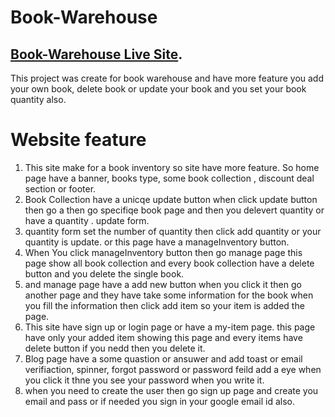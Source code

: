 # Book-Warehouse

## [Book-Warehouse Live Site](https://books-warehouse-edfd7.web.app/).

This project was create for book warehouse and have more feature you add your own book, delete book or update your book and you set your book quantity also.

# Website feature
1. This site make for a book inventory so site have more feature. So home page have a banner, books type, some book collection , discount deal section or footer.
2. Book Collection have a unicqe update button when click update button then go a then go specifiqe book page and then you delevert quantity or have a quantity .
 update form.
 3. quantity form set the number of quantity then click add quantity or your quantity is update. or this page have a manageInventory button.
4. When You click manageInventory button then go manage page this page show all book collection and every book collection have a delete button and you delete the single book.
5. and manage page have a add new button when you click it then go another page and they have take some information for the book when you fill the information then click add item so your item is added the page.
6. This site have sign up or login page or have a my-item page. this page have only your added item  showing this page and every items have delete button if you nedd then you delete it.
 7. Blog page have a some quastion or ansuwer and add toast or email verifiaction, spinner, forgot password or password feild add a eye when you click it thne you see your password when you write it. 
8. when you need to create the user then go sign up page and create you email and pass or if needed you sign in your google email id also.

